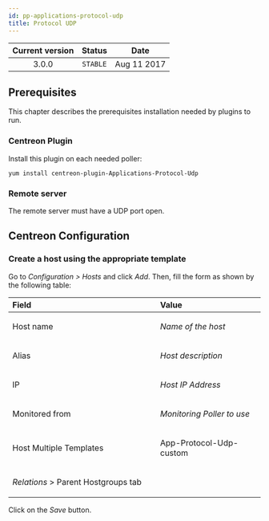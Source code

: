 ```yaml
---
id: pp-applications-protocol-udp
title: Protocol UDP
---
```


| Current version | Status | Date |
| :-: | :-: | :-: |
| 3.0.0 | `STABLE` | Aug 11 2017 |

## Prerequisites
This chapter describes the prerequisites installation needed by plugins
to run.

### Centreon Plugin
Install this plugin on each needed poller:

    yum install centreon-plugin-Applications-Protocol-Udp


### Remote server
The remote server must have a UDP port open.

## Centreon Configuration
### Create a host using the appropriate template
Go to *Configuration &gt; Hosts* and click *Add*. Then, fill the form as
shown by the following table:

<table>
<colgroup>
<col width="58%" />
<col width="41%" />
</colgroup>
<thead>
<tr class="header">
<th align="left">Field</th>
<th align="left">Value</th>
</tr>
</thead>
<tbody>
<tr class="odd">
<td align="left"><p>Host name</p></td>
<td align="left"><p><em>Name of the host</em></p></td>
</tr>
<tr class="even">
<td align="left"><p>Alias</p></td>
<td align="left"><p><em>Host description</em></p></td>
</tr>
<tr class="odd">
<td align="left"><p>IP</p></td>
<td align="left"><p><em>Host IP Address</em></p></td>
</tr>
<tr class="even">
<td align="left"><p>Monitored from</p></td>
<td align="left"><p><em>Monitoring Poller to use</em></p></td>
</tr>
<tr class="odd">
<td align="left"><p>Host Multiple Templates</p></td>
<td align="left"><p>App-Protocol-Udp-custom</p></td>
</tr>
<tr class="even">
<td align="left"><p><em>Relations</em> &gt; Parent Hostgroups tab</p></td>
<td align="left"></td>
</tr>
</tbody>
</table>

Click on the *Save* button.

